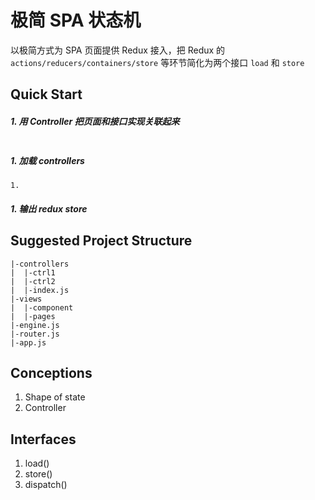 # 极简 SPA 状态机
以极简方式为 SPA 页面提供 Redux 接入，把 Redux 的 `actions/reducers/containers/store` 等环节简化为两个接口 `load` 和 `store`

## Quick Start
##### 1. 用 Controller 把页面和接口实现关联起来
```

```
##### 1. 加载 controllers

    1. 

##### 1. 输出 redux store

## Suggested Project Structure
```
|-controllers
|  |-ctrl1
|  |-ctrl2
|  |-index.js
|-views
|  |-component
|  |-pages
|-engine.js
|-router.js
|-app.js
```
## Conceptions
1. Shape of state
1. Controller

## Interfaces
1. load()
1. store()
1. dispatch()